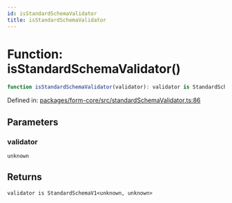 ```yaml
---
id: isStandardSchemaValidator
title: isStandardSchemaValidator
---
```


<!-- DO NOT EDIT: this page is autogenerated from the type comments -->

# Function: isStandardSchemaValidator()

```ts
function isStandardSchemaValidator(validator): validator is StandardSchemaV1<unknown, unknown>
```

Defined in: [packages/form-core/src/standardSchemaValidator.ts:86](https://github.com/TanStack/form/blob/main/packages/form-core/src/standardSchemaValidator.ts#L86)

## Parameters

### validator

`unknown`

## Returns

`validator is StandardSchemaV1<unknown, unknown>`
